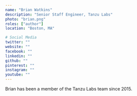 ```yaml
---
name: "Brian Watkins"
description: "Senior Staff Engineer, Tanzu Labs"
photo: "brian.png"
roles: ["author"]
location: "Boston, MA"

# Social Media 
twitter: ""
website: ""
facebook: ""
linkedin: ""
github: ""
pinterest: ""
instagram: ""
youtube: ""
---
```

<!-- markdownlint-disable MD041-->
Brian has been a member of the Tanzu Labs team since 2015.
